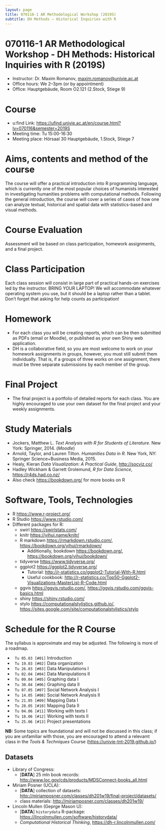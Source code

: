```yaml
---
layout: page
title: 070116-1 AR Methodological Workshop (2019S)
subtitle: DH Methods — Historical Inquiries with R
---
```


# 070116-1 AR Methodological Workshop - DH Methods: Historical Inquiries with R (2019S)

* Instructor: Dr. Maxim Romanov, [maxim.romanov@univie.ac.at](maxim.romanov@univie.ac.at)
* Office hours: We 2–3pm (or by appointment)
* Office: Hauptgebäude, Room O2.121 (2.Stock, Stiege 9)

# Course

* u:find Link: <https://ufind.univie.ac.at/en/course.html?lv=070116&semester=2019S>
* Meeting time: Tu 15:00-16:30
* Meeting place: Hörsaal 30 Hauptgebäude, 1.Stock, Stiege 7

# Aims, contents and method of the course

The course will offer a practical introduction into R programming language, which is currently one of the most popular choices of humanists interested in investigating humanities problems with computational methods. Following the general introduction, the course will cover a series of cases of how one can analyze textual, historical and spatial data with statistics-based and visual methods.

# Course Evaluation 

Assessment will be based on class participation, homework assignments, and a final project.

# Class Participation

Each class session will consist in large part of practical hands-on exercises led by the instructor. BRING YOUR LAPTOP! We will accommodate whatever operating system you use, but it should be a laptop rather than a tablet. Don’t forget that asking for help counts as participation!

# Homework

* For each class you will be creating reports, which can be then submitted as PDFs (email or Moodle), or published as your own Shiny web application.
* DH is a collaborative field, so you are most welcome to work on your homework assignments in groups, however, you must still submit them individually. That is, if a groups of three works on one assignment, there must be three separate submissions by each member of the group. 

# Final Project

* The final project is a portfolio of detailed reports for each class. You are highly encouraged to use your own dataset for the final project and your weekly assignments.

# Study Materials

* Jockers, Matthew L. *Text Analysis with R for Students of Literature.* New York: Springer, 2014. (*Moodle*)
* Arnold, Taylor, and Lauren Tilton. *Humanities Data in R.* New York, NY: Springer Science+Business Media, 2015.
* Healy, Kieran *Data Visualization: A Practical Guide*, <http://socviz.co/>
* Hadley Wickham & Garrett Grolemund, *R for Data Science*, <https://r4ds.had.co.nz/>
* Also check <https://bookdown.org/> for more books on R

# Software, Tools, Technologies

* R <https://www.r-project.org/>
* R Studio <https://www.rstudio.com/>
* Different packages for R:
	* swirl <https://swirlstats.com/>
	* knitr <https://yihui.name/knitr/> 
	* R markdown <https://rmarkdown.rstudio.com/>, <https://bookdown.org/yihui/rmarkdown/>
		* Additionally, bookdown <https://bookdown.org/>, <https://bookdown.org/yihui/bookdown/>
	* tidyverse <https://www.tidyverse.org/>
	* ggplot2 <https://ggplot2.tidyverse.org/>
		* Tutorial: <http://r-statistics.co/ggplot2-Tutorial-With-R.html>
		* Useful cookbook: <http://r-statistics.co/Top50-Ggplot2-Visualizations-MasterList-R-Code.html>
	* ggvis <https://ggvis.rstudio.com/>, <https://ggvis.rstudio.com/ggvis-basics.html>
	* shiny <https://shiny.rstudio.com/>
	* stylo <https://computationalstylistics.github.io/>, <https://sites.google.com/site/computationalstylistics/stylo>


# Schedule for the R Course

The syllabus is approximate and may be adjusted. The following is more of a roadmap.

- ` Tu 05.03 [#01]` 	Introduction
- ` Tu 19.03 [#02]` 	Data organization
- ` Tu 26.03 [#03]` 	Data Manipulations I
- ` Tu 02.04 [#04]` 	Data Manipulations II
- ` Tu 09.04 [#05]` 	Graphing data I
- ` Tu 30.04 [#06]` 	Graphing data II
- ` Tu 07.05 [#07]` 	Social Network Analysis I
- ` Tu 14.05 [#08]` 	Social Network Analysis II
- ` Tu 21.05 [#09]` 	Mapping Data I
- ` Tu 28.05 [#10]` 	Mapping Data II
- ` Tu 04.06 [#11]` 	Working with texts I
- ` Tu 18.06 [#12]` 	Working with texts II 
- ` Tu 25.06 [#13]` 	Project presentations

**NB:** Some topics are foundational and will not be discussed in this class; if you are unfamiliar with those, you are encouraged to attend a relevamt class in the *Tools & Techniques* Course (<https://univie-tnt-2019.github.io/>)

## Datasets

- Library of Congress:
	- [**DATA**] 25 mln book records: <http://www.loc.gov/cds/products/MDSConnect-books_all.html>
- Miriam Posner (UCLA):
	- [**DATA**] collection of datasets: <http://miriamposner.com/classes/dh201w19/final-project/datasets/>
	- class materials: <http://miriamposner.com/classes/dh201w19/>
- Lincoln Mullen (Geprge Mason U):
	- [**DATA**] `historydata` R-package: <https://lincolnmullen.com/software/historydata/>
	- *Computational Historical Thinking*, <https://dh-r.lincolnmullen.com/>